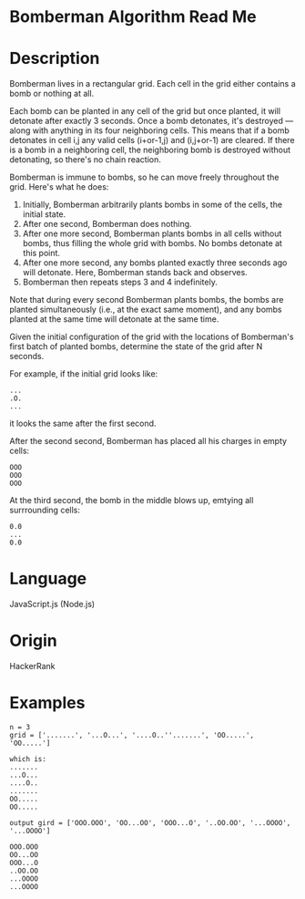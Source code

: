 # Bomberman Algorithm Read Me

# Description

Bomberman lives in a rectangular grid. Each cell in the grid either contains a bomb or nothing at all.

Each bomb can be planted in any cell of the grid but once planted, it will detonate after exactly 3 seconds. Once a bomb detonates, it's destroyed — along with anything in its four neighboring cells. This means that if a bomb detonates in cell i,j any valid cells (i+or-1,j) and (i,j+or-1) are cleared. If there is a bomb in a neighboring cell, the neighboring bomb is destroyed without detonating, so there's no chain reaction.

Bomberman is immune to bombs, so he can move freely throughout the grid. Here's what he does:

1. Initially, Bomberman arbitrarily plants bombs in some of the cells, the initial state.
2. After one second, Bomberman does nothing.
3. After one more second, Bomberman plants bombs in all cells without bombs, thus filling the whole grid with bombs. No bombs detonate at this point.
4. After one more second, any bombs planted exactly three seconds ago will detonate. Here, Bomberman stands back and observes.
5. Bomberman then repeats steps 3 and 4 indefinitely.

Note that during every second Bomberman plants bombs, the bombs are planted simultaneously (i.e., at the exact same moment), and any bombs planted at the same time will detonate at the same time.

Given the initial configuration of the grid with the locations of Bomberman's first batch of planted bombs, determine the state of the grid after N seconds.

For example, if the initial grid looks like:

```
...
.O.
...
```
it looks the same after the first second.

After the second second, Bomberman has placed all his charges in empty cells:
```
OOO
OOO
OOO
```
At the third second, the bomb in the middle blows up, emtying all surrrounding cells:
```
0.0
...
0.0
```

# Language

JavaScript.js (Node.js)

# Origin

HackerRank

# Examples

```
n = 3
grid = ['.......', '...O...', '....O..''.......', 'OO.....', 'OO.....']

which is:
.......
...O...
....O..
.......
OO.....
OO.....

output gird = ['OOO.OOO', 'OO...OO', 'OOO...O', '..OO.OO', '...OOOO', '...OOOO']

OOO.OOO
OO...OO
OOO...O
..OO.OO
...OOOO
...OOOO
```